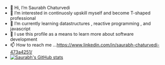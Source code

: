 - 👋 Hi, I’m Saurabh Chaturvedi
- 👀 I’m interested in continuosly upskill myself and become T-shaped professional
- 🌱 I’m currently learning datastructures , reactive programming , and javascript
- 💞️ I use this profile as a means to learn more about software development  
- 📫 How to reach me ...https://www.linkedin.com/in/saurabh-chaturvedi-473a4251/
- [![Saurabh's GitHub stats](https://github-readme-stats.vercel.app/api?username=saurabhchaturvedy)](https://github.com/anuraghazra/github-readme-stats)

<!---
saurabhchaturvedy/saurabhchaturvedy is a ✨ special ✨ repository because its `README.md` (this file) appears on your GitHub profile.
You can click the Preview link to take a look at your changes.
--->
